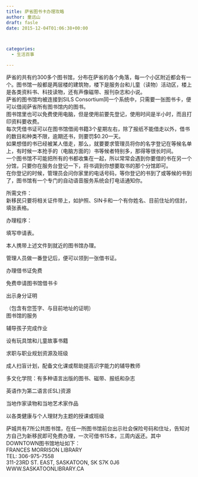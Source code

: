 ```yaml
---
title: 萨省图书卡办理攻略
author: 童远山
draft: fasle
date: 2015-12-04T01:06:38+00:00



categories:
  - 生活百事

---
```

萨省的共有约300多个图书馆，分布在萨省的各个角落，每一个小区附近都会有一个。图书馆一般都是两层楼的建筑物，楼下是服务台和儿童（读物）活动区，楼上是各类资料书、科技读物，还有声像磁带、报刊杂志和小说。  
萨省的图书馆均被连接到SILS Consortium同一个系统中，只需要一张图书卡，便可以借阅萨省所有图书馆内的图书。  
图书馆里也可以免费使用电脑，但是使用前要先登记，使用时间是半小时，而且打印资料要收费。  
每次凭借书证可以在图书馆借阅书籍3个星期左右，除了报纸不能借走以外，借书的数目和种类不限，逾期还书，则要罚$0.20一天。  
如果想借的书已经被某人借走，那么，就要要求管理员将你的名字登记在等候名单上，有时候一本抢手的（电脑方面的）书等候者特别多，那得等很长时间。  
一个图书馆不可能把所有的书都收集在一起，所以常常会遇到你要借的书在另一个分馆，只要你在服务台登记一下，将书调到你想要取书的那个分馆即可。  
在你登记的时候，管理员会问你家里的电话号码，等你登记的书到了或等候的书到了，图书馆有一个专门的自动语音服务系统会打电话通知你。

所需文件：  
新移民只要将相关证件带上，如护照、SIN卡和一个有你姓名、目前住址的信封，填张表格。

办理程序：

填写申请表。

本人携带上述文件到就近的图书馆办理。

管理人员做一番登记后，便可以领到一张借书证。

办理借书证免费

免费申请图书馆借书卡

出示身分证明

（包含有您签字、与目前地址的证明）  
图书馆的服务

辅导孩子完成作业

设有玩具馆和儿童故事书籍

求职与职业规划资源及班级

成人扫盲计划，配备文化课或帮助提高识字能力的辅导教师

多文化学院：有多种语言出版的图书、磁带、报纸和杂志

英语作为第二语言(ESL)资源

当地作家读物和当地艺术家作品

以各类健康与个人理财为主题的授课或班级

萨城共有7所公共图书馆，在任一所图书馆前台出示社会保险号码和住址，告知对方自己为新移民即可免费办理，一次可借书15本，三周内返还。其中DOWNTOWN图书馆地址如下：  
FRANCES MORRISON LIBRARY  
TEL: 306-975-7558  
311-23RD ST. EAST, SASKATOON, SK S7K 0J6  
WWW.SASKATOONLIBRARY.CA